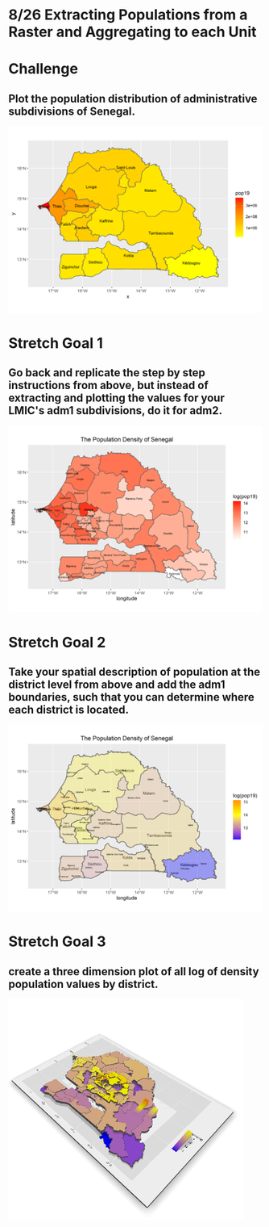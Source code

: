 # 8/26 Extracting Populations from a Raster and Aggregating to each Unit

# Challenge
## Plot the population distribution of administrative subdivisions of Senegal.
![alt text](https://raw.githubusercontent.com/Seabass1000/ABM/master/sen_pop19.png)

# Stretch Goal 1
## Go back and replicate the step by step instructions from above, but instead of extracting and plotting the values for your LMIC's adm1 subdivisions, do it for adm2.
![alt text](https://raw.githubusercontent.com/Seabass1000/ABM/master/p.png)

# Stretch Goal 2
## Take your spatial description of population at the district level from above and add the adm1 boundaries, such that you can determine where each district is located.
![alt text](https://raw.githubusercontent.com/Seabass1000/ABM/master/sen_whole_pop19.png)

# Stretch Goal 3
## create a three dimension plot of all log of density population values by district.
![alt text](https://raw.githubusercontent.com/Seabass1000/ABM/master/3d_Senegal.PNG)
